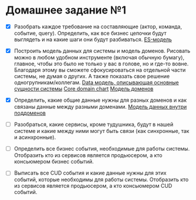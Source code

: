 # Домашнее задание №1

-[x] Разобрать каждое требование на составляющие (актор, команда, событие, query). Определить, как все бизнес цепочки 
будут выглядеть и на какие шаги они будут разбиваться.
[ES-модель](es-model.png)

-[x] Построить модель данных для системы и модель доменов. Рисовать можно в любом удобном инструменте (включая обычную 
бумагу), главное, чтобы это было не только у вас в голове, но и где-то вовне. Благодаря этому вы сможете сфокусироваться
на отдельной части системы, не думая о других. А также показать свое решение одногрупникам/коллегам.
[Data модель, описывающая основные сущности системы](data-model-general.png)
[Core domain chart](core-domain-chart.png)
[Модель доменов](domain-model.png)

-[x] Определить, какие общие данные нужны для разных доменов и как связаны данные между разными доменами.
[Модель данных внутри поддоменов](data-in-subdomain.png)

-[ ] Разобраться, какие сервисы, кроме тудушника, будут в нашей системе и какие между ними могут быть связи (как 
синхронные, так и асинхронные).

-[ ] Определить все бизнес события, необходимые для работы системы. Отобразить кто из сервисов является продьюсером, а 
кто консьюмером бизнес событий.

-[ ] Выписать все CUD события и какие данные нужны для этих событий, которые необходимы для работы системы. Отобразить 
кто из сервисов является продьюсером, а кто консьюмером CUD событий.